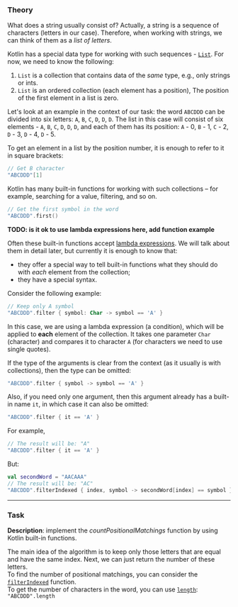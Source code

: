 ### Theory

What does a string usually consist of?
Actually, a string is a sequence of characters (letters in our case).
Therefore, when working with strings, we can think of them as a _list of letters_.

Kotlin has a special data type for working with such sequences - [`List`](https://kotlinlang.org/api/latest/jvm/stdlib/kotlin.collections/-list/).
For now, we need to know the following:
1) `List` is a collection that contains data of the _same_ type, e.g., only strings or ints.
3) `List` is an ordered collection (each element has a position),
   The position of the first element in a list is zero.

Let's look at an example in the context of our task:
the word `ABCDDD` can be divided into six letters: `A`, `B`, `C`, `D`, `D`, `D`.
The list in this case will consist of six elements - `A`, `B`, `C`, `D`, `D`, `D`,
and each of them has its position: `A` - 0, `B` - 1, `C` - 2, `D` - 3, `D` - 4, `D` - 5.

To get an element in a list by the position number,
it is enough to refer to it in square brackets:
```kotlin
// Get B character
"ABCDDD"[1]
```

Kotlin has many built-in functions for working with such collections –
for example, searching for a value, filtering, and so on.
```kotlin
// Get the first symbol in the word
"ABCDDD".first()
```

**TODO: is it ok to use lambda expressions here, add function example**

Often these built-in functions accept [lambda expressions](https://kotlinlang.org/docs/lambdas.html#lambda-expressions-and-anonymous-functions).
We will talk about them in detail later, but currently it is enough to know that:
- they offer a special way to tell built-in functions what they should do with _each_ 
element from the collection;
- they have a special syntax.

Consider the following example:
```kotlin
// Keep only A symbol
"ABCDDD".filter { symbol: Char -> symbol == 'A' }
```
In this case, we are using a lambda expression (a condition), 
which will be applied to **each** element of the collection.
It takes one parameter `Char` (character) and compares it to character `A` 
(for characters we need to use single quotes).

If the type of the arguments is clear from the context (as it usually is with collections), 
then the type can be omitted:
```kotlin
"ABCDDD".filter { symbol -> symbol == 'A' }
```

Also, if you need only one argument,
then this argument already has a built-in name `it`, in which case it can also be omitted:
```kotlin
"ABCDDD".filter { it == 'A' }
```

For example, 
```kotlin
// The result will be: "A"
"ABCDDD".filter { it == 'A' }
```
But: 
```kotlin
val secondWord = "AACAAA"
// The result will be: "AC"
"ABCDDD".filterIndexed { index, symbol -> secondWord[index] == symbol }
```
___

### Task

**Description**: implement the _countPositionalMatchings_ function by using Kotlin built-in functions.

<div class="Hint">
The main idea of the algorithm is to keep only those letters that are equal and have the same index. 
Next, we can just return the number of these letters.
</div>

<div class="Hint">
To find the number of positional matchings, you can consider the <a href="https://kotlinlang.org/api/latest/jvm/stdlib/kotlin.text/filter-indexed.html"><code>filterIndexed</code></a> function.
</div>

<div class="Hint">
To get the number of characters in the word, you can use <a href="https://kotlinlang.org/api/latest/jvm/stdlib/kotlin/-string/length.html#length"><code>length</code></a>:
<code>"ABCDDD".length</code>  
</div>
